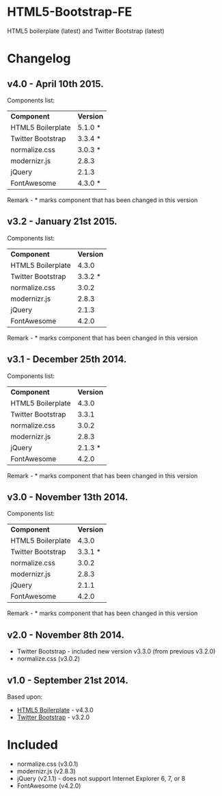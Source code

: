 HTML5-Bootstrap-FE
==================

HTML5 boilerplate (latest) and Twitter Bootstrap (latest)


Changelog
=========

v4.0 - April 10th 2015.
-----------------------

Components list:

<table>
        <tr>
            <td><b>Component</b></td>
            <td><b>Version</b></td>
        </tr>
        <tr>
            <td>HTML5 Boilerplate</td>
            <td>5.1.0 *</td>
        </tr>
        <tr>
            <td>Twitter Bootstrap</td>
            <td>3.3.4 *</td>
        </tr>
        <tr>
            <td>normalize.css</td>
            <td>3.0.3 *</td>
        </tr>
        <tr>
            <td>modernizr.js</td>
            <td>2.8.3</td>
        </tr>
        <tr>
            <td>jQuery</td>
            <td>2.1.3</td>
        </tr>
        <tr>
            <td>FontAwesome</td>
            <td>4.3.0 *</td>
        </tr>        
</table>

Remark - * marks component that has been changed in this version


v3.2 - January 21st 2015.
-------------------------

Components list:

<table>
        <tr>
            <td><b>Component</b></td>
            <td><b>Version</b></td>
        </tr>
        <tr>
            <td>HTML5 Boilerplate</td>
            <td>4.3.0</td>
        </tr>
        <tr>
            <td>Twitter Bootstrap</td>
            <td>3.3.2 *</td>
        </tr>
        <tr>
            <td>normalize.css</td>
            <td>3.0.2</td>
        </tr>
        <tr>
            <td>modernizr.js</td>
            <td>2.8.3</td>
        </tr>
        <tr>
            <td>jQuery</td>
            <td>2.1.3</td>
        </tr>
        <tr>
            <td>FontAwesome</td>
            <td>4.2.0</td>
        </tr>        
</table>

Remark - * marks component that has been changed in this version



v3.1 - December 25th 2014.
--------------------------

Components list:

<table>
        <tr>
            <td><b>Component</b></td>
            <td><b>Version</b></td>
        </tr>
        <tr>
            <td>HTML5 Boilerplate</td>
            <td>4.3.0</td>
        </tr>
        <tr>
            <td>Twitter Bootstrap</td>
            <td>3.3.1</td>
        </tr>
        <tr>
            <td>normalize.css</td>
            <td>3.0.2</td>
        </tr>
        <tr>
            <td>modernizr.js</td>
            <td>2.8.3</td>
        </tr>
        <tr>
            <td>jQuery</td>
            <td>2.1.3 *</td>
        </tr>
        <tr>
            <td>FontAwesome</td>
            <td>4.2.0</td>
        </tr>        
</table>

Remark - * marks component that has been changed in this version


v3.0 - November 13th 2014.
--------------------------

Components list:

<table>
        <tr>
            <td><b>Component</b></td>
            <td><b>Version</b></td>
        </tr>
        <tr>
            <td>HTML5 Boilerplate</td>
            <td>4.3.0</td>
        </tr>
        <tr>
            <td>Twitter Bootstrap</td>
            <td>3.3.1 *</td>
        </tr>
        <tr>
            <td>normalize.css</td>
            <td>3.0.2</td>
        </tr>
        <tr>
            <td>modernizr.js</td>
            <td>2.8.3</td>
        </tr>
        <tr>
            <td>jQuery</td>
            <td>2.1.1</td>
        </tr>
        <tr>
            <td>FontAwesome</td>
            <td>4.2.0</td>
        </tr>        
</table>

Remark - * marks component that has been changed in this version


v2.0 - November 8th 2014.
-------------------------

- Twitter Bootstrap - included new version v3.3.0 (from previous v3.2.0)
- normalize.css (v3.0.2)



v1.0 - September 21st 2014.
---------------------------

Based upon:

- [HTML5 Boilerplate](https://github.com/h5bp/html5-boilerplate) - v4.3.0
- [Twitter Bootstrap](https://github.com/twbs/bootstrap) - v3.2.0

Included
========

- normalize.css (v3.0.1)
- modernizr.js (v2.8.3)
- jQuery (v2.1.1) - does not support Internet Explorer 6, 7, or 8
- FontAwesome (v4.2.0)



